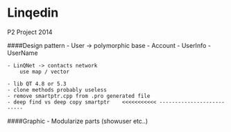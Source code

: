Linqedin
========

P2 Project 2014

####Design pattern
    - User -> polymorphic base
        - Account
            - UserInfo
            - UserName

    - LinQNet -> contacts network
        use map / vector

    - lib QT 4.8 or 5.3
    - clone methods probably useless
    - remove smartptr.cpp from .pro generated file
    - deep find vs deep copy smartptr    <<<<<<<<<<< --------------------------

####Graphic
    - Modularize parts (showuser etc..)